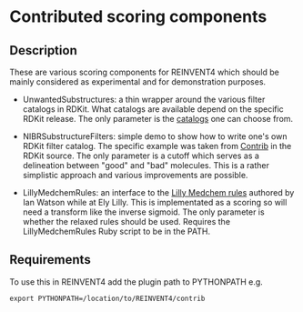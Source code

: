 Contributed scoring components
==============================

Description
-----------

These are various scoring components for REINVENT4 which should be mainly
considered as experimental and for demonstration purposes.

* UnwantedSubstructures: a thin wrapper around the various filter catalogs in RDKit.  What catalogs are available depend on the specific RDKit release.  The only parameter is the [catalogs](https://www.rdkit.org/docs/source/rdkit.Chem.rdfiltercatalog.html#rdkit.Chem.rdfiltercatalog.FilterCatalogParams.FilterCatalogs) one can choose from.

* NIBRSubstructureFilters: simple demo to show how to write one's own RDKit filter catalog.  The specific example was taken from [Contrib](https://github.com/rdkit/rdkit/tree/master/Contrib/NIBRSubstructureFilters) in the RDKit source.  The only parameter is a cutoff which serves as a delineation between "good" and "bad" molecules.  This is a rather simplistic approach and various improvements are possible.

* LillyMedchemRules: an interface to the [Lilly Medchem rules](https://github.com/IanAWatson/Lilly-Medchem-Rules) authored by Ian Watson while at Ely Lilly.  This is implementated as a scoring so will need a transform like the inverse sigmoid.  The only parameter is whether the relaxed rules should be used.  Requires the LillyMedchemRules Ruby script to be in the PATH.


Requirements
------------

To use this in REINVENT4 add the plugin path to PYTHONPATH e.g.
    
```shell
export PYTHONPATH=/location/to/REINVENT4/contrib
```

